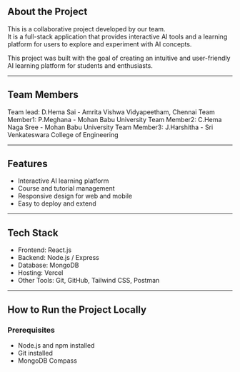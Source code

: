 ## About the Project
This is a collaborative project developed by our team.  
It is a full-stack application that provides interactive AI tools and a learning platform for users to explore and experiment with AI concepts.  

This project was built with the goal of creating an intuitive and user-friendly AI learning platform for students and enthusiasts.

---

## Team Members
Team lead: D.Hema Sai - Amrita Vishwa Vidyapeetham, Chennai
Team Member1: P.Meghana - Mohan Babu University
Team Member2: C.Hema Naga Sree - Mohan Babu University
Team Member3: J.Harshitha - Sri Venkateswara College of Engineering

---

## Features
- Interactive AI learning platform
- Course and tutorial management
- Responsive design for web and mobile
- Easy to deploy and extend

---

## Tech Stack
- Frontend: React.js
- Backend: Node.js / Express
- Database: MongoDB
- Hosting: Vercel
- Other Tools: Git, GitHub, Tailwind CSS, Postman

---

## How to Run the Project Locally

### Prerequisites
- Node.js and npm installed
- Git installed
- MongoDB Compass

